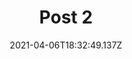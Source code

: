 ---
title: Post 2
desc: Hello to all my dear subscribers! For a long time I did not make news about my mod. This is related to the job search. Having found the time I started doing a media update. Go Hello to all my dear subscribers! For a long time I did not make news about my mod. This is related to the job search. Having found the time I started doing a media update. Go
image:
  img: /img/uploads/2021-1.jpg
  alt: prev desc
date: 2021-04-06T18:32:49.137Z
blocks:
  - type: textBlock
    text: >-
      **Hello to all my dear subscribers! For a long time I did not make news
      about my mod. This is related to the job search. Having found the time I
      started doing a media update. Go!**

      To date, the alignment is:


      1 map - the geometry is made on 100%, the map has textures, it is necessary to make scripts, details, models, lighting, sounds. At the moment the map consists of 4572 brushes.


      2 map - the beginning is necessary.


      The screenshots will be mostly from the Hammer due to lack of lighting.


      1 map


      That's all. Because of the work of the time noticeably decreased, but I will continue to make a mod and share news!
  - type: textImageBlock
    img: /img/uploads/bo_800.jpg
    text: >-
      ***Power up + Blast pit = Power pit*** .You need to launch a rocket with a
      satellite. For this, it is necessary to supply fuel, energy, oxygen to the
      rocket. 


      You can launch a missile in the center of missile launch. You can get there only with the help of a scientist. 


      You have to find a scientist and protect from monsters, soldiers and other machine guns. To help you come guard and together fighting off all the enemies and including oxygen and fuel, you must deliver the scientist to the launching center of missiles.
    reverse: true
---